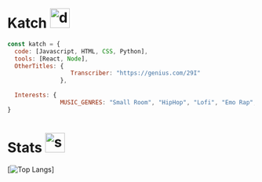 # Katch <img src="https://cdn.discordapp.com/emojis/836238456979849237.webp?size=96&quality=lossless" alt="drawing" width="40"/>  

```js
const katch = {
  code: [Javascript, HTML, CSS, Python],
  tools: [React, Node],
  OtherTitles: {
                  Transcriber: "https://genius.com/29I"
               },
               
  Interests: {
               MUSIC_GENRES: "Small Room", "HipHop", "Lofi", "Emo Rap", "Deep HipHop", "Acoustic"
}
```

# Stats <img src="https://cdn.discordapp.com/emojis/864659323367587870.webp?size=96&quality=lossless" alt="stats" width="40"/> 
[![Top Langs](https://github-readme-stats.vercel.app/api/top-langs/?username=ka-chng&layout=donut)]
